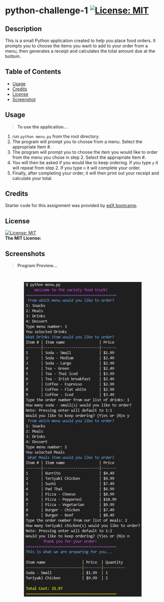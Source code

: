 # python-challenge-1 [![License: MIT](https://img.shields.io/badge/License-MIT-yellow.svg)](https://opensource.org/licenses/MIT)  

## Description
This is a small Python application created to help you place food orders. It prompts you to choose the items you want to add to your order from a menu, then generates a receipt and calculates the total amount due at the bottom.

## Table of Contents

- [Usage](#usage)
- [Credits](#credits)
- [License](#license)
- [Screenshot](#screenshot)

## Usage
>**To use the application...**
1. run `python menu.py` from the root directory. 
2. The program will prompt you to choose from a menu. Select the appropriate Item #.
3. The program will prompt you to choose the item you would like to order from the menu you chose in step 2. Select the appropriate Item #.
4. You will then be asked if you would like to keep ordering. If you type `y` it will repeat from step 2. If you type `n` it will complete your order. 
5. Finally, after completing your order, it will then print out your receipt and calculate your total. 

## Credits
Starter code for this assignment was provided by [edX bootcamp](https://www.edx.org/boot-camps).

## License
[![License: MIT](https://img.shields.io/badge/License-MIT-yellow.svg)](https://opensource.org/licenses/MIT)  
 **The MIT License:** 

## Screenshots
>**Program Preview...**

<br> <p align="center"> 
![Application Preview](./images/preview.png)
</p>